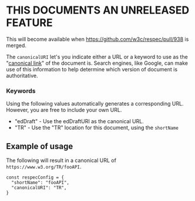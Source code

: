 # THIS DOCUMENTS AN UNRELEASED FEATURE 
This will become available when https://github.com/w3c/respec/pull/938 is merged. 

The `canonicalURI` let's you indicate either a URL or a keyword to use as the "[canonical link](https://en.wikipedia.org/wiki/Canonical_link_element)" of the document is. Search engines, like Google, can make use of this information to help determine which version of document is authoritative. 

### Keywords
Using the following values automatically generates a corresponding URL. However, you are free to include your own URL.  
 
 * "edDraft" - Use the edDraftURI as the canonical URL.
 * "TR" - Use the "TR" location for this document, using the `shortName`

## Example of usage
The following will result in a canonical URL of `https://www.w3.org/TR/fooAPI`.

```JS
const respecConfig = {
  "shortName": "fooAPI",
  "canonicalURI": "TR",
}
```